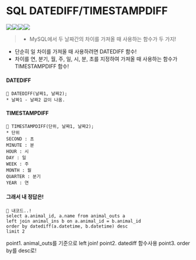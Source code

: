 # SQL DATEDIFF/TIMESTAMPDIFF
![](https://images.velog.io/images/majaeh43/post/c1d9783e-6256-4a03-a808-32bc3068be53/%EC%8A%A4%ED%81%AC%EB%A6%B0%EC%83%B7%202021-10-18%20%EC%98%A4%ED%9B%84%206.45.40.png)![](https://images.velog.io/images/majaeh43/post/791c16ad-6253-4c2e-b3d1-2b7473811a09/%EC%8A%A4%ED%81%AC%EB%A6%B0%EC%83%B7%202021-10-18%20%EC%98%A4%ED%9B%84%206.46.10.png)![](https://images.velog.io/images/majaeh43/post/38e6e0c7-cb2e-478e-9980-eae906b502b5/%EC%8A%A4%ED%81%AC%EB%A6%B0%EC%83%B7%202021-10-18%20%EC%98%A4%ED%9B%84%206.46.36.png)![](https://images.velog.io/images/majaeh43/post/def964d0-2627-4ab5-a6d8-c232f263abe2/%EC%8A%A4%ED%81%AC%EB%A6%B0%EC%83%B7%202021-10-18%20%EC%98%A4%ED%9B%84%206.46.58.png)

> * MySQL에서 두 날짜간의 차이를 가져올 때 사용하는 함수가 두 가지!
* 단순히 일 차이를 가져올 때 사용하려면 DATEDIFF 함수!
* 차이를 연, 분기, 월, 주, 일, 시, 분, 초를 지정하여 가져올 때 사용하는 함수가 TIMESTAMPDIFF 함수!


#### DATEDIFF
```
🍆 DATEDIFF(날짜1, 날짜2);
* 날짜1 - 날짜2 값이 나옴.
```
#### TIMESTAMPDIFF
```
🍆 TIMESTAMPDIFF(단위, 날짜1, 날짜2);
* 단위
SECOND : 초
MINUTE : 분
HOUR : 시
DAY : 일
WEEK : 주
MONTH : 월
QUARTER : 분기
YEAR : 연
```
#### 그래서 내 정답은!
```
🍆 내코드..!
select a.animal_id, a.name from animal_outs a
left join animal_ins b on a.animal_id = b.animal_id
order by datediff(a.datetime, b.datetime) desc
limit 2
```
point1. animal_outs를 기준으로 left join!
point2. datediff 함수사용
point3. order by를 desc로!

